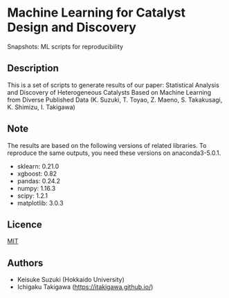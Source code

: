 Machine Learning for Catalyst Design and Discovery
====

Snapshots: ML scripts for reproducibility

## Description

This is a set of scripts to generate results of our paper: Statistical Analysis and Discovery of Heterogeneous Catalysts Based on Machine Learning from Diverse Published Data (K. Suzuki, T. Toyao, Z. Maeno, S. Takakusagi, K. Shimizu, I. Takigawa)

## Note

The results are based on the following versions of related libraries. To reproduce the same outputs, you need these versions on anaconda3-5.0.1.

- sklearn: 0.21.0
- xgboost: 0.82
- pandas: 0.24.2
- numpy: 1.16.3
- scipy: 1.2.1
- matplotlib: 3.0.3

## Licence

[MIT](https://github.com/tcnksm/tool/blob/master/LICENCE)

## Authors

- Keisuke Suzuki (Hokkaido University)
- Ichigaku Takigawa (https://itakigawa.github.io/)

